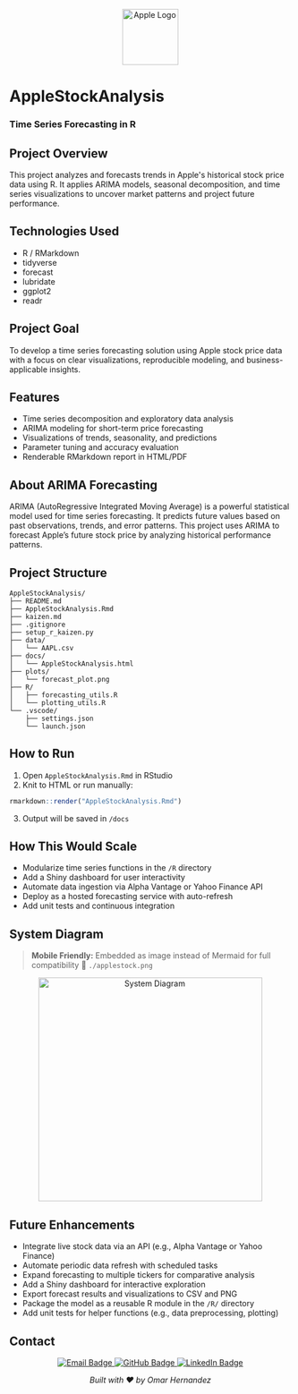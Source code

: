 <p align="center">
  <img src="https://upload.wikimedia.org/wikipedia/commons/f/fa/Apple_logo_black.svg" alt="Apple Logo" width="100"/>
</p>

# AppleStockAnalysis

### Time Series Forecasting in R

## Project Overview

This project analyzes and forecasts trends in Apple's historical stock price data using R. It applies ARIMA models, seasonal decomposition, and time series visualizations to uncover market patterns and project future performance.

## Technologies Used

- R / RMarkdown
- tidyverse
- forecast
- lubridate
- ggplot2
- readr

## Project Goal

To develop a time series forecasting solution using Apple stock price data with a focus on clear visualizations, reproducible modeling, and business-applicable insights.

## Features

- Time series decomposition and exploratory data analysis
- ARIMA modeling for short-term price forecasting
- Visualizations of trends, seasonality, and predictions
- Parameter tuning and accuracy evaluation
- Renderable RMarkdown report in HTML/PDF

## About ARIMA Forecasting

ARIMA (AutoRegressive Integrated Moving Average) is a powerful statistical model used for time series forecasting. It predicts future values based on past observations, trends, and error patterns. This project uses ARIMA to forecast Apple’s future stock price by analyzing historical performance patterns.

## Project Structure

```
AppleStockAnalysis/
├── README.md
├── AppleStockAnalysis.Rmd
├── kaizen.md
├── .gitignore
├── setup_r_kaizen.py
├── data/
│   └── AAPL.csv
├── docs/
│   └── AppleStockAnalysis.html
├── plots/
│   └── forecast_plot.png
├── R/
│   ├── forecasting_utils.R
│   └── plotting_utils.R
└── .vscode/
    ├── settings.json
    └── launch.json
```

## How to Run

1. Open `AppleStockAnalysis.Rmd` in RStudio
2. Knit to HTML or run manually:

```r
rmarkdown::render("AppleStockAnalysis.Rmd")
```

3. Output will be saved in `/docs`

## How This Would Scale

- Modularize time series functions in the `/R` directory
- Add a Shiny dashboard for user interactivity
- Automate data ingestion via Alpha Vantage or Yahoo Finance API
- Deploy as a hosted forecasting service with auto-refresh
- Add unit tests and continuous integration

## System Diagram

> **Mobile Friendly:** Embedded as image instead of Mermaid for full compatibility
> 📂 `./applestock.png`
>

<p align="center">
  <img src="docs/image/applestock
.png" alt="System Diagram" width="400"/>
</p>

## Future Enhancements

- Integrate live stock data via an API (e.g., Alpha Vantage or Yahoo Finance)
- Automate periodic data refresh with scheduled tasks
- Expand forecasting to multiple tickers for comparative analysis
- Add a Shiny dashboard for interactive exploration
- Export forecast results and visualizations to CSV and PNG
- Package the model as a reusable R module in the `/R/` directory
- Add unit tests for helper functions (e.g., data preprocessing, plotting)


## Contact

<p align="center">
  <a href="mailto:ohern@bu.edu">
    <img src="https://img.shields.io/badge/Gmail-D14836?style=for-the-badge&logo=gmail&logoColor=white" alt="Email Badge"/>
  </a>
  <a href="https://github.com/oohmxi">
    <img src="https://img.shields.io/badge/GitHub-100000?style=for-the-badge&logo=github&logoColor=white" alt="GitHub Badge"/>
  </a>
  <a href="https://linkedin.com/in/omarhlink">
    <img src="https://img.shields.io/badge/LinkedIn-0077B5?style=for-the-badge&logo=linkedin&logoColor=white" alt="LinkedIn Badge"/>
  </a>
</p>

<p align="center"><em>Built with ❤️ by Omar Hernandez</em></p>
